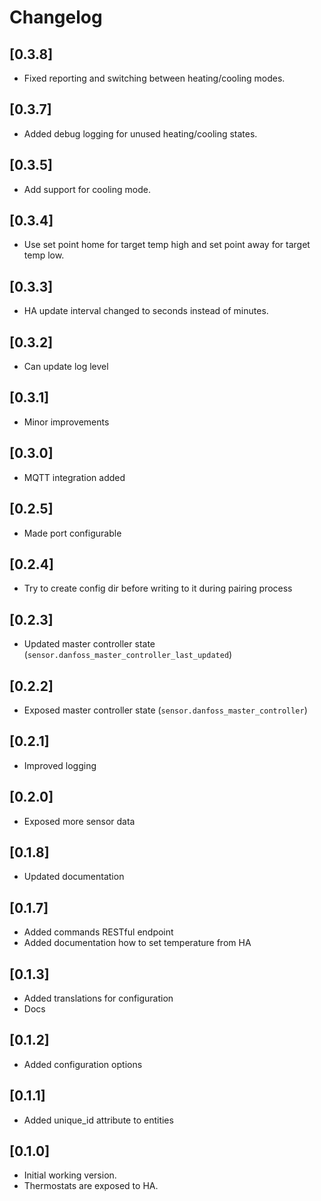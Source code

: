 # Changelog

## [0.3.8]

- Fixed reporting and switching between heating/cooling modes.

## [0.3.7]

- Added debug logging for unused heating/cooling states.

## [0.3.5]

- Add support for cooling mode.

## [0.3.4]

- Use set point home for target temp high and set point away for target temp low.

## [0.3.3]

- HA update interval changed to seconds instead of minutes.

## [0.3.2]

- Can update log level

## [0.3.1]

- Minor improvements

## [0.3.0]

- MQTT integration added

## [0.2.5]

- Made port configurable

## [0.2.4]

- Try to create config dir before writing to it during pairing process 

## [0.2.3]

- Updated master controller state (`sensor.danfoss_master_controller_last_updated`)

## [0.2.2]

- Exposed master controller state (`sensor.danfoss_master_controller`)

## [0.2.1]

- Improved logging

## [0.2.0]

- Exposed more sensor data

## [0.1.8]

- Updated documentation

## [0.1.7]

- Added commands RESTful endpoint
- Added documentation how to set temperature from HA

## [0.1.3]

- Added translations for configuration
- Docs

## [0.1.2]

- Added configuration options

## [0.1.1]

- Added unique_id attribute to entities

## [0.1.0]

- Initial working version.
- Thermostats are exposed to HA.